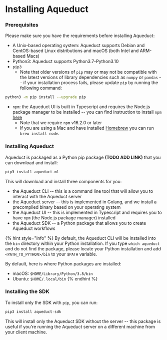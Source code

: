 # Installing Aqueduct

### Prerequisites

Please make sure you have the requirements before installing Aqueduct:

* A Unix-based operating system: Aqueduct supports Debian and CentOS-based Linux distributions and macOS (both Intel and ARM-based Macs)&#x20;
* Python3: Aqueduct supports Python3.7-Python3.10
* `pip3`&#x20;
  * Note that older versions of `pip` may or may not be compatible with the latest versions of library dependencies such as `numpy` or `pandas` -- if your installation process fails, please update `pip` by running the following command:

```bash
python3 -m pip install --upgrade pip
```

* `npm`: the Aqueduct UI is built in Typescript and requires the Node.js package manager to be installed -- you can find instruction to install `npm` [here](https://docs.npmjs.com/downloading-and-installing-node-js-and-npm)
  * Note that we require `npm` v16.2.0 or later
  * If you are using a Mac and have installed [Homebrew](https://brew.sh) you can run `brew install node`.

### Installing Aqueduct

Aqueduct is packaged as a Python pip package **(TODO ADD LINK)** that you can download and install:

```bash
pip3 install aqueduct-ml
```

This will download and install three components for you:

* the Aqueduct CLI -- this is a command line tool that will allow you to interact with the Aqueduct server
* the Aqueduct server -- this is implemented in Golang, and we install a precompiled binary based on your operating system
* the Aqueduct UI -- this is implemented in Typescript and requires you to have `npm` (the Node.js package manager) installed
* the Aqueduct SDK -- a Python package that allows you to create Aqueduct workflows

{% hint style="info" %}
By default, the Aqueduct CLI will be installed into the `bin` directory within your Python installation. If you type `which aqueduct` and do not find the package, please locate your Python installation and add `<PATH_TO_PYTHON>/bin` to your `$PATH` variable.

By default, here is where Python packages are installed:

* macOS: `$HOME/Library/Python/3.8/bin`
* Ubuntu: `$HOME/.local/bin`
{% endhint %}

### Installing the SDK

To install only the SDK with `pip`, you can run:

```python
pip3 install aqueduct-sdk
```

This will install only the Aqueduct SDK without the server -- this package is useful if you're running the Aqueduct server on a different machine from your client machine.
